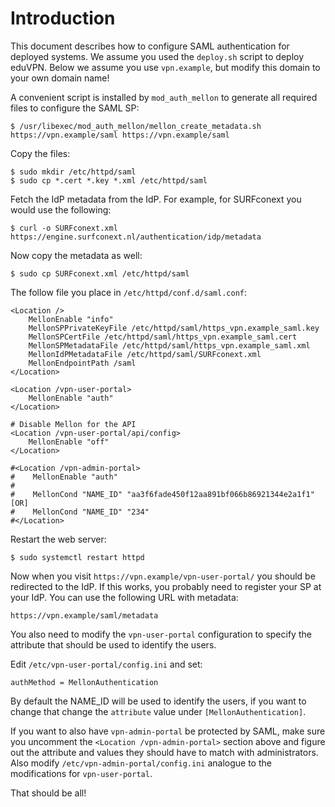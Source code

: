 # Introduction

This document describes how to configure SAML authentication for deployed
systems. We assume you used the `deploy.sh` script to deploy eduVPN. Below we
assume you use `vpn.example`, but modify this domain to your own domain name!

A convenient script is installed by `mod_auth_mellon` to generate all 
required files to configure the SAML SP:

    $ /usr/libexec/mod_auth_mellon/mellon_create_metadata.sh https://vpn.example/saml https://vpn.example/saml

Copy the files:

    $ sudo mkdir /etc/httpd/saml
    $ sudo cp *.cert *.key *.xml /etc/httpd/saml

Fetch the IdP metadata from the IdP. For example, for SURFconext you would use 
the following:

    $ curl -o SURFconext.xml https://engine.surfconext.nl/authentication/idp/metadata

Now copy the metadata as well:

    $ sudo cp SURFconext.xml /etc/httpd/saml

The follow file you place in `/etc/httpd/conf.d/saml.conf`:

    <Location />
        MellonEnable "info"
        MellonSPPrivateKeyFile /etc/httpd/saml/https_vpn.example_saml.key
        MellonSPCertFile /etc/httpd/saml/https_vpn.example_saml.cert
        MellonSPMetadataFile /etc/httpd/saml/https_vpn.example_saml.xml
        MellonIdPMetadataFile /etc/httpd/saml/SURFconext.xml
        MellonEndpointPath /saml
    </Location>

    <Location /vpn-user-portal>
        MellonEnable "auth"
    </Location>

    # Disable Mellon for the API
    <Location /vpn-user-portal/api/config>
        MellonEnable "off"
    </Location>

    #<Location /vpn-admin-portal>
    #    MellonEnable "auth"
    #
    #    MellonCond "NAME_ID" "aa3f6fade450f12aa891bf066b86921344e2a1f1" [OR]
    #    MellonCond "NAME_ID" "234"
    #</Location>

Restart the web server:

    $ sudo systemctl restart httpd

Now when you visit `https://vpn.example/vpn-user-portal/` you should be 
redirected to the IdP. If this works, you probably need to register your SP
at your IdP. You can use the following URL with metadata:

    https://vpn.example/saml/metadata

You also need to modify the `vpn-user-portal` configuration to specify the 
attribute that should be used to identify the users.

Edit `/etc/vpn-user-portal/config.ini` and set:
        
    authMethod = MellonAuthentication

By default the NAME_ID will be used to identify the users, if you want to 
change that change the `attribute` value under `[MellonAuthentication]`.

If you want to also have `vpn-admin-portal` be protected by SAML, make sure
you uncomment the `<Location /vpn-admin-portal>` section above and figure out 
the attribute and values they should have to match with administrators. Also 
modify `/etc/vpn-admin-portal/config.ini` analogue to the modifications for 
`vpn-user-portal`.

That should be all!
